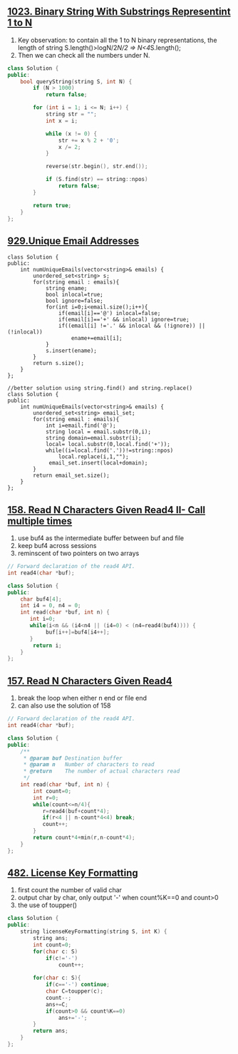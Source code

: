 ## [1023. Binary String With Substrings Representint 1 to N](https://leetcode.com/contest/weekly-contest-129/problems/binary-string-with-substrings-representing-1-to-n/)
1. Key observation: to contain all the 1 to N binary representations, the length of string S.length()>logN/2*N/2 => N<4*S.length();
2. Then we can check all the numbers under N.

```c++
class Solution {
public:
    bool queryString(string S, int N) {
        if (N > 1000)
            return false;

        for (int i = 1; i <= N; i++) {
            string str = "";
            int x = i;

            while (x != 0) {
                str += x % 2 + '0';
                x /= 2;
            }

            reverse(str.begin(), str.end());

            if (S.find(str) == string::npos)
                return false;
        }

        return true;
    }
};
```


## [929.Unique Email Addresses](https://leetcode.com/problems/unique-email-addresses)

```
class Solution {
public:
    int numUniqueEmails(vector<string>& emails) {
        unordered_set<string> s;
        for(string email : emails){
            string ename;
            bool inlocal=true;
            bool ignore=false;
            for(int i=0;i<email.size();i++){
                if(email[i]=='@') inlocal=false;
                if(email[i]=='+' && inlocal) ignore=true;
                if((email[i] !='.' && inlocal && (!ignore)) || (!inlocal)) 
                    ename+=email[i];    
            }
            s.insert(ename);
        }
        return s.size();
    }
};

//better solution using string.find() and string.replace()
class Solution {
public:
    int numUniqueEmails(vector<string>& emails) {
        unordered_set<string> email_set;
        for(string email : emails){
            int i=email.find('@');
            string local = email.substr(0,i);
            string domain=email.substr(i);
            local= local.substr(0,local.find('+'));
            while((i=local.find('.'))!=string::npos)
                local.replace(i,1,"");
             email_set.insert(local+domain);
        }
        return email_set.size();
    }
};
```

## [158. Read N Characters Given Read4 II- Call multiple times](https://leetcode.com/problems/read-n-characters-given-read4-ii-call-multiple-times/)

1. use buf4 as the intermediate buffer between buf and file
2. keep buf4 across sessions
3. reminscent of two pointers on two arrays


```c++
// Forward declaration of the read4 API.
int read4(char *buf);

class Solution {
public:
    char buf4[4];
    int i4 = 0, n4 = 0;
    int read(char *buf, int n) {
       int i=0;
       while(i<n && (i4<n4 || (i4=0) < (n4=read4(buf4)))) {
            buf[i++]=buf4[i4++];
       }
        return i;
    }
};
```

## [157. Read N Characters Given Read4](https://leetcode.com/problems/read-n-characters-given-read4/)
1. break the loop when either n end or file end
2. can also use the solution of 158

```c++
// Forward declaration of the read4 API.
int read4(char *buf);

class Solution {
public:
    /**
     * @param buf Destination buffer
     * @param n   Number of characters to read
     * @return    The number of actual characters read
     */
    int read(char *buf, int n) {
        int count=0;
        int r=0;
        while(count<=n/4){
           r=read4(buf+count*4);
           if(r<4 || n-count*4<4) break;
           count++;
        }
        return count*4+min(r,n-count*4);
    }
};
```


## [482. License Key Formatting](https://leetcode.com/problems/license-key-formatting/)
1. first count the number of valid char
2. output char by char, only output '-' when count%K==0 and count>0
3. the use of toupper()

```c++
class Solution {
public:
    string licenseKeyFormatting(string S, int K) {
        string ans;
        int count=0;
        for(char c: S)
            if(c!='-')
                count++;
        
        for(char c: S){
            if(c=='-') continue;
            char C=toupper(c);
            count--;
            ans+=C;
            if(count>0 && count%K==0)
                ans+='-';
        }
        return ans;
    }
};
```


